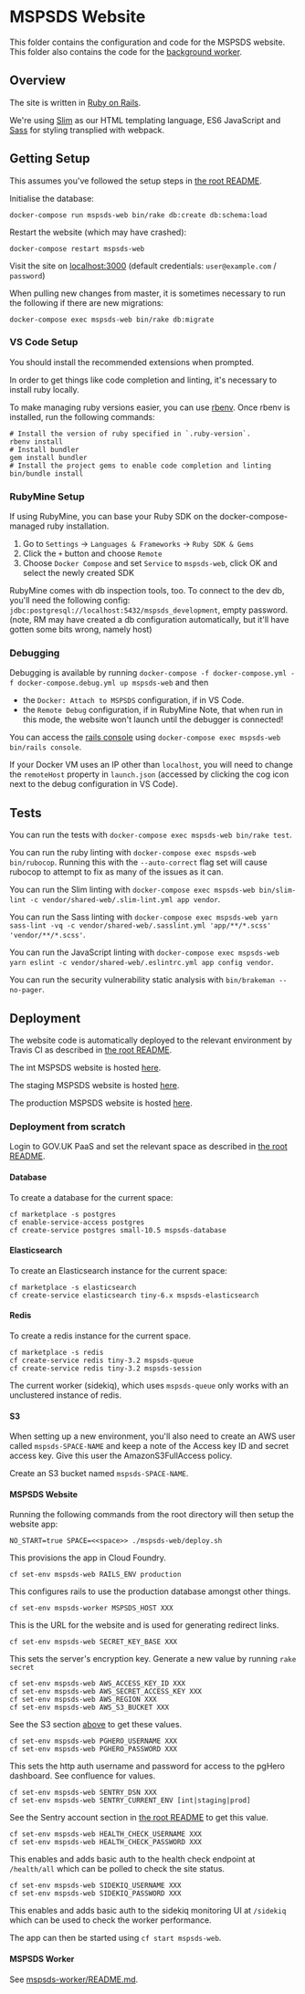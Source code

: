 # MSPSDS Website

This folder contains the configuration and code for the MSPSDS website.
This folder also contains the code for the [background worker](../mspsds-worker/README.md).


## Overview

The site is written in [Ruby on Rails](https://rubyonrails.org/).

We're using [Slim](http://slim-lang.com/) as our HTML templating language, 
ES6 JavaScript and [Sass](https://sass-lang.com/) for styling transplied with webpack.

## Getting Setup

This assumes you've followed the setup steps in [the root README](../README.md#getting-setup).

Initialise the database:

    docker-compose run mspsds-web bin/rake db:create db:schema:load

Restart the website (which may have crashed):

    docker-compose restart mspsds-web

Visit the site on [localhost:3000](http://localhost:3000)
(default credentials: `user@example.com` / `password`)

When pulling new changes from master, it is sometimes necessary to run the following
if there are new migrations:

    docker-compose exec mspsds-web bin/rake db:migrate


### VS Code Setup

You should install the recommended extensions when prompted.

In order to get things like code completion and linting, it's necessary to install ruby locally.

To make managing ruby versions easier, you can use [rbenv](https://github.com/rbenv/rbenv).
Once rbenv is installed, run the following commands:
    
    # Install the version of ruby specified in `.ruby-version`.
    rbenv install
    # Install bundler
    gem install bundler
    # Install the project gems to enable code completion and linting
    bin/bundle install

### RubyMine Setup

If using RubyMine, you can base your Ruby SDK on the docker-compose-managed ruby installation.
1. Go to `Settings` -> `Languages & Frameworks` -> `Ruby SDK & Gems`
1. Click the `+` button and choose `Remote`
1. Choose `Docker Compose` and set `Service` to `mspsds-web`, click OK and select the newly created SDK

RubyMine comes with db inspection tools, too. To connect to the dev db, you'll need the following config:
`jdbc:postgresql://localhost:5432/mspsds_development`, empty password.
(note, RM may have created a db configuration automatically, but it'll have gotten some bits wrong, namely host)

### Debugging

Debugging is available by running `docker-compose -f docker-compose.yml -f docker-compose.debug.yml up mspsds-web` and then 
- the `Docker: Attach to MSPSDS` configuration, if in VS Code.
- the `Remote Debug` configuration, if in RubyMine
Note, that when run in this mode, the website won't launch until the debugger is connected!

You can access the [rails console](https://guides.rubyonrails.org/command_line.html#rails-console) using `docker-compose exec mspsds-web bin/rails console`.

If your Docker VM uses an IP other than `localhost`, you will need to change the `remoteHost` property in `launch.json` (accessed by clicking the cog icon next to the debug configuration in VS Code).


## Tests

You can run the tests with `docker-compose exec mspsds-web bin/rake test`.

You can run the ruby linting with `docker-compose exec mspsds-web bin/rubocop`.
Running this with the `--auto-correct` flag set will cause rubocop to attempt to fix as many of the issues as it can.

You can run the Slim linting with `docker-compose exec mspsds-web bin/slim-lint -c vendor/shared-web/.slim-lint.yml app vendor`.

You can run the Sass linting with `docker-compose exec mspsds-web yarn sass-lint -vq -c vendor/shared-web/.sasslint.yml 'app/**/*.scss' 'vendor/**/*.scss'`.

You can run the JavaScript linting with `docker-compose exec mspsds-web yarn eslint -c vendor/shared-web/.eslintrc.yml app config vendor`.

You can run the security vulnerability static analysis with `bin/brakeman --no-pager`.


## Deployment

The website code is automatically deployed to the relevant environment by Travis
CI as described in [the root README](../README.md#deployment).

The int MSPSDS website is hosted [here](https://mspsds-int.london.cloudapps.digital/).

The staging MSPSDS website is hosted [here](https://mspsds-staging.london.cloudapps.digital/).

The production MSPSDS website is hosted [here](https://mspsds-prod.london.cloudapps.digital/).


### Deployment from scratch

Login to GOV.UK PaaS and set the relevant space as described in [the root README](../README.md#deployment-from-scratch).

#### Database

To create a database for the current space:

    cf marketplace -s postgres
    cf enable-service-access postgres
    cf create-service postgres small-10.5 mspsds-database


#### Elasticsearch

To create an Elasticsearch instance for the current space:

    cf marketplace -s elasticsearch
    cf create-service elasticsearch tiny-6.x mspsds-elasticsearch


#### Redis

To create a redis instance for the current space. 

    cf marketplace -s redis
    cf create-service redis tiny-3.2 mspsds-queue
    cf create-service redis tiny-3.2 mspsds-session

The current worker (sidekiq), which uses `mspsds-queue` only works with an unclustered instance of redis.


#### S3

When setting up a new environment, you'll also need to create an AWS user called `mspsds-SPACE-NAME` and keep a note of the Access key ID and secret access key.
Give this user the AmazonS3FullAccess policy.

Create an S3 bucket named `mspsds-SPACE-NAME`.


#### MSPSDS Website

Running the following commands from the root directory will then setup the website app:

    NO_START=true SPACE=<<space>> ./mspsds-web/deploy.sh

This provisions the app in Cloud Foundry.

    cf set-env mspsds-web RAILS_ENV production

This configures rails to use the production database amongst other things.

    cf set-env mspsds-worker MSPSDS_HOST XXX

This is the URL for the website and is used for generating redirect links.

    cf set-env mspsds-web SECRET_KEY_BASE XXX

This sets the server's encryption key. Generate a new value by running `rake secret` 

    cf set-env mspsds-web AWS_ACCESS_KEY_ID XXX
    cf set-env mspsds-web AWS_SECRET_ACCESS_KEY XXX
    cf set-env mspsds-web AWS_REGION XXX
    cf set-env mspsds-web AWS_S3_BUCKET XXX

See the S3 section [above](#s3) to get these values.

    cf set-env mspsds-web PGHERO_USERNAME XXX
    cf set-env mspsds-web PGHERO_PASSWORD XXX

This sets the http auth username and password for access to the pgHero dashboard. See confluence for values. 

    cf set-env mspsds-web SENTRY_DSN XXX
    cf set-env mspsds-web SENTRY_CURRENT_ENV [int|staging|prod]

See the Sentry account section in [the root README](../README.md#sentry) to get this value.

    cf set-env mspsds-web HEALTH_CHECK_USERNAME XXX
    cf set-env mspsds-web HEALTH_CHECK_PASSWORD XXX

This enables and adds basic auth to the health check endpoint at `/health/all` which can be polled to check the site status.

    cf set-env mspsds-web SIDEKIQ_USERNAME XXX
    cf set-env mspsds-web SIDEKIQ_PASSWORD XXX

This enables and adds basic auth to the sidekiq monitoring UI at `/sidekiq` which can be used to check the worker performance.

The app can then be started using `cf start mspsds-web`.


#### MSPSDS Worker

See [mspsds-worker/README.md](../mspsds-worker/README.md#deployment-from-scratch).
